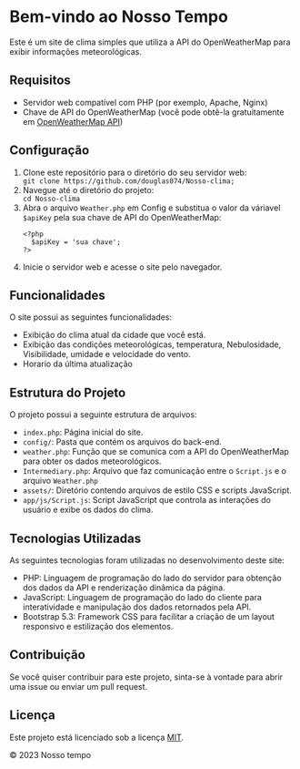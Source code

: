 <body>
  <main class="container mt-5">
    <h1>Bem-vindo ao Nosso Tempo</h1>
    <p>Este é um site de clima simples que utiliza a API do OpenWeatherMap para exibir informações meteorológicas.</p>

<h2>Requisitos</h2>
<ul>
    <li>Servidor web compatível com PHP (por exemplo, Apache, Nginx)</li>
    <li>Chave de API do OpenWeatherMap (você pode obtê-la gratuitamente em <a href="https://openweathermap.org/api">OpenWeatherMap API</a>)</li>
</ul>

<h2>Configuração</h2>
<ol>
    <li>Clone este repositório para o diretório do seu servidor web:</li>
    <code>git clone https://github.com/douglas074/Nosso-clima;</code>
    <li>Navegue até o diretório do projeto:</li>
    <code>cd Nosso-clima</code>
    <li>Abra o arquivo <code>Weather.php</code> em Config e substitua o valor da váriavel <code>$apiKey</code> pela sua chave de API do OpenWeatherMap:</li>
    <pre><code>&lt;?php
  $apiKey = 'sua chave';
?&gt;</code></pre>
      <li>Inicie o servidor web e acesse o site pelo navegador.</li>
    </ol>

<h2>Funcionalidades</h2>
<p>O site possui as seguintes funcionalidades:</p>
<ul>
    <li>Exibição do clima atual da cidade que você está.</li>
    <li>Exibição das condições meteorológicas, temperatura, Nebulosidade, Visibilidade, umidade e velocidade do vento.</li>
    <li>Horario da última atualização</li>
</ul>

<h2>Estrutura do Projeto</h2>
<p>O projeto possui a seguinte estrutura de arquivos:</p>
<ul>
    <li><code>index.php</code>: Página inicial do site.</li>
    <li><code>config/</code>: Pasta que contém os arquivos do back-end.</li>
    <li><code>weather.php</code>: Função que se comunica com a API do OpenWeatherMap para obter os dados meteorológicos.</li>
    <li><code>Intermediary.php</code>: Arquivo que faz comunicação entre o <code>Script.js</code> e o arquivo <code>Weather.php</code></li>
    <li><code>assets/</code>: Diretório contendo arquivos de estilo CSS e scripts JavaScript.</li>
    <li><code>app/js/Script.js</code>: Script JavaScript que controla as interações do usuário e exibe os dados do clima.</li>
</ul>

<h2>Tecnologias Utilizadas</h2>
<p>As seguintes tecnologias foram utilizadas no desenvolvimento deste site:</p>
<ul>
    <li>PHP: Linguagem de programação do lado do servidor para obtenção dos dados da API e renderização dinâmica da página.</li>
    <li>JavaScript: Linguagem de programação do lado do cliente para interatividade e manipulação dos dados retornados pela API.</li>
    <li>Bootstrap 5.3: Framework CSS para facilitar a criação de um layout responsivo e estilização dos elementos.</li>
</ul>

<h2>Contribuição</h2>
<p>Se você quiser contribuir para este projeto, sinta-se à vontade para abrir uma issue ou enviar um pull request.</p>

<h2>Licença</h2>
<p>Este projeto está licenciado sob a licença <a href="LICENSE">MIT</a>.</p>
  </main>

  <footer class="bg-dark text-light text-center py-3 mt-5">
    <div class="container">
      &copy; 2023 Nosso tempo
    </div>
  </footer>
</body>

</html>
